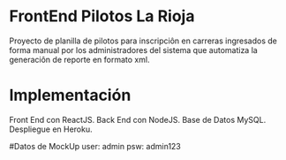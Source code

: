# FrontEnd Pilotos La Rioja
Proyecto de planilla de pilotos para inscripciôn en carreras ingresados de forma manual
por los administradores del sistema que automatiza la generaciôn de reporte en formato xml.

# Implementación
Front End con ReactJS.
Back End con NodeJS.
Base de Datos MySQL.
Despliegue en Heroku.

#Datos de MockUp
user: admin
psw: admin123
